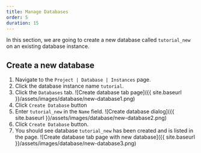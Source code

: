 ```yaml
---
title: Manage Databases
order: 5
duration: 15
---
```


In this section, we are going to create a new database called `tutorial_new` on an existing database instance.

## Create a new database

1. Navigate to the `Project | Database | Instances` page.
1. Click the database instance name `tutorial`.
1. Click the `Databases` tab.
![Create database tab page]({{ site.baseurl }}/assets/images/database/new-database1.png)
1. Click `Create Database` button
1. Enter `tutorial_new` in the `Name` field.
![Create database dialog]({{ site.baseurl }}/assets/images/database/new-database2.png)
1. Click `Create Database` button.
1. You should see database `tutorial_new` has been created and is listed in the page.
![Create database tab page with new database]({{ site.baseurl }}/assets/images/database/new-database3.png)
